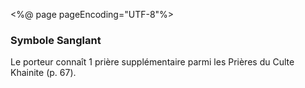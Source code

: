 <%@ page pageEncoding="UTF-8"%>
<div>
	<h3>Symbole Sanglant</h3>
	<p>Le porteur connaît 1 prière supplémentaire parmi les Prières du Culte Khainite (p. 67).</p>
</div>